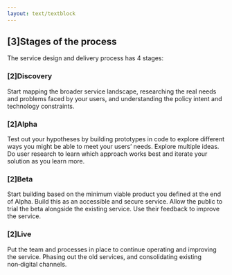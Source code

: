 ```yaml
---
layout: text/textblock
---
```


## [3]Stages of the process

The service design and delivery process has 4 stages:

### [2]Discovery

Start mapping the broader service landscape, researching the real needs and problems faced by your users, and understanding the policy intent and technology constraints.

### [2]Alpha

Test out your hypotheses by building prototypes in code to explore different ways you might be able to meet your users’ needs. Explore multiple ideas. Do user research to learn which approach works best and iterate your solution as you learn more.

### [2]Beta

Start building based on the minimum viable product you defined at the end of Alpha. Build this as an accessible and secure service. Allow the public to trial the beta alongside the existing service. Use their feedback to improve the service.

### [2]Live

Put the team and processes in place to continue operating and improving the service. Phasing out the old services, and consolidating existing non‑digital channels.
